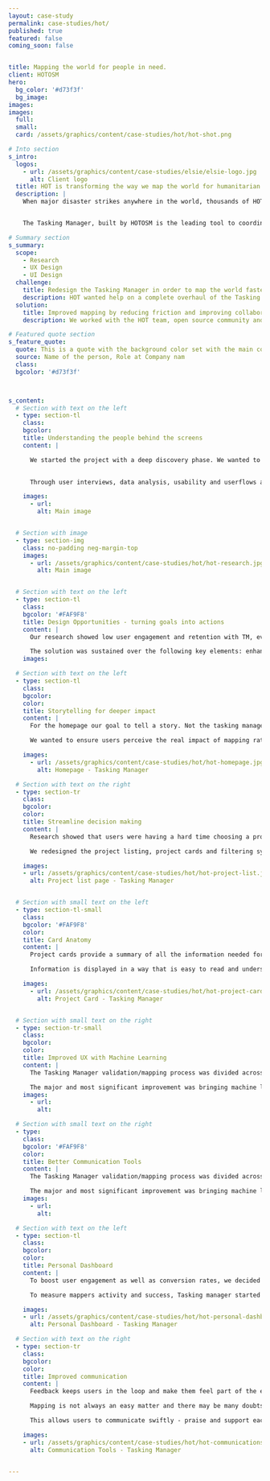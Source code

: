```yaml
---
layout: case-study
permalink: case-studies/hot/
published: true
featured: false
coming_soon: false


title: Mapping the world for people in need.
client: HOTOSM
hero:
  bg_color: '#d73f3f'
  bg_image:
images:
images:
  full:
  small:
  card: /assets/graphics/content/case-studies/hot/hot-shot.png

# Into section
s_intro:
  logos:
    - url: /assets/graphics/content/case-studies/elsie/elsie-logo.jpg
      alt: Client logo
  title: HOT is transforming the way we map the world for humanitarian disaster relief.
  description: |
    When major disaster strikes anywhere in the world, thousands of HOT volunteers come together online and on the ground to create open map data that enables disaster responders to reach those in need. 


    The Tasking Manager, built by HOTOSM is the leading tool to coordinate mapping projects in OpenStreetMap. Through the Tasking Manager, mapping projects can be created and split into  tasks allowing for more collaboration, quicker mapping and faster help for people in need. 

# Summary section
s_summary:
  scope:
    - Research
    - UX Design
    - UI Design
  challenge:
    title: Redesign the Tasking Manager in order to map the world faster
    description: HOT wanted help on a complete overhaul of the Tasking Manager in order to increase buildings mapped per minute, reduce number of mapping errors and increase users return rate.
  solution:
    title: Improved mapping by reducing friction and improving collaboration.
    description: We worked with the HOT team, open source community and multiple stakeholders in order to find ways to improve the overall mapping experience for the different user groups.

# Featured quote section
s_feature_quote:
  quote: This is a quote with the background color set with the main color of the project
  source: Name of the person, Role at Company nam
  class:
  bgcolor: '#d73f3f'



s_content:
  # Section with text on the left
  - type: section-tl
    class:
    bgcolor:
    title: Understanding the people behind the screens
    content: |

      We started the project with a deep discovery phase. We wanted to understand the needs and motivations of the different users of the Tasking Manager — from volunteer mappers, to experienced mappers, from validators to project managers.
 

      Through user interviews, data analysis, usability and userflows analysis, hours of HOTJAR session recordings, attending a Mapathon and running a stakeholders workshop, we managed to create a complete view of the Tasking Manager and opportunies for improvement.

    images:
      - url: 
        alt: Main image


  # Section with image
  - type: section-img
    class: no-padding neg-margin-top
    images:
      - url: /assets/graphics/content/case-studies/hot/hot-research.jpg
        alt: Main image


  # Section with text on the left
  - type: section-tl
    class:
    bgcolor: '#FAF9F8'
    title: Design Opportunities - turning goals into actions
    content: |
      Our research showed low user engagement and retention with TM, evidenced by the low rate of user return and newcomers. On top of that, the learning curve of the tool was steep, and there was no user support system, making the user feel helpless and without any sense of accomplishment.

      The solution was sustained over the following key elements: enhance homepage story-telling, create a support system, improve project listing page user experience, optimize the project page,  provide communication tools and add a gamification layer.
    images:

  # Section with text on the left
  - type: section-tl
    class:
    bgcolor: 
    color: 
    title: Storytelling for deeper impact
    content: |
      For the homepage our goal to tell a story. Not the tasking manager story, but the stories of all the people whose lives are improved by mapping efforts. 

      We wanted to ensure users perceive the real impact of mapping rather than focus on features, and show how easy it is to collaborate on a project even if you don't have previous experience.

    images:
      - url: /assets/graphics/content/case-studies/hot/hot-homepage.jpg
        alt: Homepage - Tasking Manager

  # Section with text on the right
  - type: section-tr
    class:
    bgcolor:
    color:
    title: Streamline decision making
    content: |
      Research showed that users were having a hard time choosing a project to map, navigating through multiple projects and tasks before making a decision or eventually abandoning the process without mapping. 

      We redesigned the project listing, project cards and filtering system to make it easier to select a project.  Mappers can view projects by cause, urgency, organization, country or their own mapping skills, narrowing down their choice to the best individual option.

    images:
    - url: /assets/graphics/content/case-studies/hot/hot-project-list.jpg
      alt: Project list page - Tasking Manager


  # Section with small text on the left
  - type: section-tl-small
    class:
    bgcolor: '#FAF9F8'
    color:
    title: Card Anatomy
    content: |
      Project cards provide a summary of all the information needed for a mapper to choose a project to contribute.

      Information is displayed in a way that is easy to read and understand.

    images:
      - url: /assets/graphics/content/case-studies/hot/hot-project-card.jpg
        alt: Project Card - Tasking Manager


  # Section with small text on the right
  - type: section-tr-small
    class:
    bgcolor: 
    color:
    title: Improved UX with Machine Learning
    content: |
      The Tasking Manager validation/mapping process was divided across two different platforms - Tasking Manager and IdEditor - which was creating entropy and making it harder for the user to complete the process. To smooth the process, we designed a single work environment that is straightforward and much more efficient. 

      The major and most significant improvement was bringing machine learning into the equation. Doing so enabled mappers to be assigned a task that matched their skill level and time constraints - preventing errors, reducing drop-off, and promoting a more rewarding user experience.
    images:
      - url:
        alt:

  # Section with small text on the right
  - type: 
    class:
    bgcolor: '#FAF9F8'
    color:
    title: Better Communication Tools
    content: |
      The Tasking Manager validation/mapping process was divided across two different platforms - Tasking Manager and IdEditor - which was creating entropy and making it harder for the user to complete the process. To smooth the process, we designed a single work environment that is straightforward and much more efficient. 

      The major and most significant improvement was bringing machine learning into the equation. Doing so enabled mappers to be assigned a task that matched their skill level and time constraints - preventing errors, reducing drop-off, and promoting a more rewarding user experience.
    images:
      - url:
        alt:

  # Section with text on the left
  - type: section-tl
    class:
    bgcolor:
    color:
    title: Personal Dashboard
    content: |
      To boost user engagement as well as conversion rates, we decided to add a little fun and healthy competition to tasking manager. People enjoy more playful and competitive activities similar to video games, so they are encouraged to come back.

      To measure mappers activity and success, Tasking manager started using a challenge & reward  system. When completing tasks, users are awarded points and badges, it is through these points that they can progress in their career as a mapper (beginner, intermediate, advanced), leading to promotion to validator role. All these scores are public, and not only are shown in the user's profile but also in a overall Leaderboard.

    images:
    - url: /assets/graphics/content/case-studies/hot/hot-personal-dashboard.jpg
      alt: Personal Dashboard - Tasking Manager

  # Section with text on the right
  - type: section-tr
    class:
    bgcolor:
    color:
    title: Improved communication
    content: |
      Feedback keeps users in the loop and make them feel part of the experience.

      Mapping is not always an easy matter and there may be many doubts during the process. Users reported a lack of feedback and support not only from the TM tool itself but also from more experienced mappers, project managers and validators. In order to fill this lacuna, we' have designed an FAQ and a tutorials page and also one In-app notifications & message tool. 

      This allows users to communicate swiftly - praise and support each other - creating a more friendly and rewarding work environment.

    images:
    - url: /assets/graphics/content/case-studies/hot/hot-communications.jpg
      alt: Communication Tools - Tasking Manager


---
```

